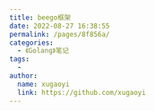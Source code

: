 ```yaml
---
title: beego框架
date: 2022-08-27 16:38:55
permalink: /pages/8f856a/
categories:
  - 《Golang》笔记
tags:
  - 
author: 
  name: xugaoyi
  link: https://github.com/xugaoyi
---
```

